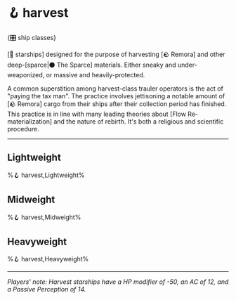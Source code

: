 # 🪝 harvest

{🎛️ ship classes}

[🚀 starships] designed for the purpose of harvesting [🪨 Remora] and other deep-[sparce|⚫ The Sparce] materials. Either sneaky and under-weaponized, or massive and heavily-protected.

A common superstition among harvest-class trauler operators is the act of "paying the tax man". The practice involves jettisoning a notable amount of [🪨 Remora] cargo from their ships after their collection period has finished. This practice is in line with many leading theories about [Flow Re-materialization] and the nature of rebirth. It's both a religious and scientific procedure.

---

## **Lightweight**
%🪝 harvest,Lightweight%

## **Midweight**
%🪝 harvest,Midweight%

## **Heavyweight**
%🪝 harvest,Heavyweight%

---

*Players' note: Harvest starships have a HP modifier of -50, an AC of 12, and a Passive Perception of 14.*
